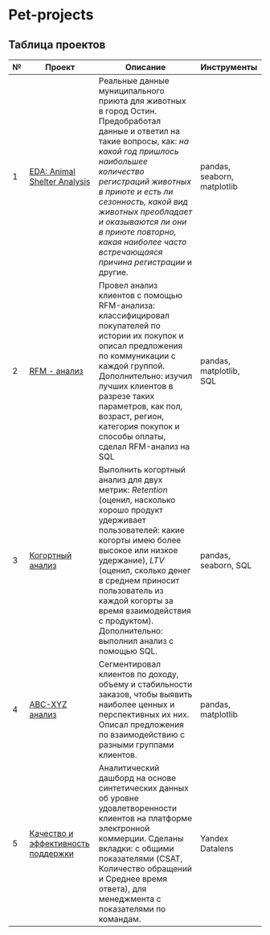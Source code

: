 # Pet-projects

## Таблица проектов
| № | Проект | Описание | Инструменты |
|---|--------|----------|-------------|
| 1 | [EDA: Animal Shelter Analysis](https://github.com/belyakovmy/pet-projects/blob/main/EDA%3AAnimalShelterAnalysis.ipynb) | Реальные данные муниципального приюта для животных в город Остин. Предобработал данные и ответил на такие вопросы, как: *на какой год пришлось наибольшее количество регистраций животных в приюте и есть ли сезонность, какой вид животных преобладает и оказываются ли они в приюте повторно, какая наиболее часто встречающаяся причина регистрации* и другие. | pandas, seaborn, matplotlib |
| 2 | [RFM - анализ](https://github.com/belyakovmy/pet-projects/blob/main/RFM_%D0%B0%D0%BD%D0%B0%D0%BB%D0%B8%D0%B7.ipynb) | Провел анализ клиентов с помощью RFM-анализа: классифицировал покупателей по истории их покупок и описал предложения по коммуникации с каждой группой. Дополнительно: изучил лучших клиентов в разрезе таких параметров, как пол, возраст, регион, категория покупок и способы оплаты, сделал RFM-анализ на SQL | pandas, matplotlib, SQL |
| 3 | [Когортный анализ](https://github.com/belyakovmy/pet-projects/blob/main/%D0%9A%D0%BE%D0%B3%D0%BE%D1%80%D1%82%D0%BD%D1%8B%D0%B9_%D0%B0%D0%BD%D0%B0%D0%BB%D0%B8%D0%B7.ipynb) | Выполнить когортный анализ для двух метрик: *Retention* (оценил, насколько хорошо продукт удерживает пользователей: какие когорты имею более высокое или низкое удержание), *LTV* (оценил, сколько денег в среднем приносит пользователь из каждой когорты за время взаимодействия с продуктом). Дополнительно: выполнил анализ с помощью SQL. | pandas, seaborn, SQL |
| 4 | [ABC-XYZ анализ](https://github.com/belyakovmy/pet-projects/blob/main/ABC_XYZ_%D0%B0%D0%BD%D0%B0%D0%BB%D0%B8%D0%B7.ipynb) | Сегментировал клиентов по доходу, объему и стабильности заказов, чтобы выявить наиболее ценных и перспективных их них. Описал предложения по взаимодействию с разными группами клиентов. | pandas, matplotlib |
| 5 | [Качество и эффективность поддержки](https://datalens.yandex/ock11r4xlu3y9) | Аналитический дашборд на основе синтетических данных об уровне удовлетворенности клиентов на платформе электронной коммерции. Сделаны вкладки:  с общими показателями (CSAT, Количество обращений и Среднее время ответа), для менеджмента с показателями по командам.  | Yandex Datalens |
